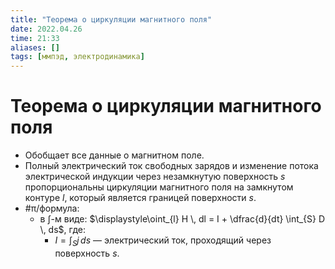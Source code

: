 ```yaml
---
title: "Теорема о циркуляции магнитного поля"
date: 2022.04.26
time: 21:33
aliases: []
tags: [ммпэд, электродинамика]
---
```


# Теорема о циркуляции магнитного поля

- Обобщает все данные о магнитном поле.
- Полный электрический ток свободных зарядов и изменение потока электрической индукции через незамкнутую поверхность $s$ пропорциональны циркуляции магнитного поля на замкнутом контуре $l$, который является границей поверхности $s$.
- #π/формула:
	- в $\int$-м виде: $\displaystyle\oint_{l} H \, dl = I + \dfrac{d}{dt} \int_{S} D \, ds$, где:
		- $I=\displaystyle \int_{S} j \, ds$ — электрический ток, проходящий через поверхность $s$.
